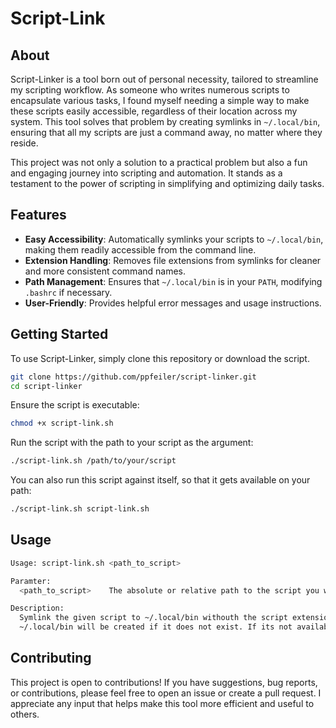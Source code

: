 # Script-Link

## About

Script-Linker is a tool born out of personal necessity, tailored to streamline my scripting workflow. As someone who writes numerous scripts to encapsulate various tasks, I found myself needing a simple way to make these scripts easily accessible, regardless of their location across my system. This tool solves that problem by creating symlinks in `~/.local/bin`, ensuring that all my scripts are just a command away, no matter where they reside.

This project was not only a solution to a practical problem but also a fun and engaging journey into scripting and automation. It stands as a testament to the power of scripting in simplifying and optimizing daily tasks.

## Features

- **Easy Accessibility**: Automatically symlinks your scripts to `~/.local/bin`, making them readily accessible from the command line.
- **Extension Handling**: Removes file extensions from symlinks for cleaner and more consistent command names.
- **Path Management**: Ensures that `~/.local/bin` is in your `PATH`, modifying `.bashrc` if necessary.
- **User-Friendly**: Provides helpful error messages and usage instructions.

## Getting Started

To use Script-Linker, simply clone this repository or download the script.

```bash
git clone https://github.com/ppfeiler/script-linker.git
cd script-linker
```

Ensure the script is executable:

```bash
chmod +x script-link.sh
```

Run the script with the path to your script as the argument:

```bash
./script-link.sh /path/to/your/script
```

You can also run this script against itself, so that it gets available on your path:

```bash
./script-link.sh script-link.sh
```

## Usage

```bash
Usage: script-link.sh <path_to_script>

Paramter:
  <path_to_script>    The absolute or relative path to the script you want to symlink to ~/.local/bin.

Description:
  Symlink the given script to ~/.local/bin withouth the script extension (if it exists).
  ~/.local/bin will be created if it does not exist. If its not available on the PATH, it will add it and writes to your .bashrc file.
```

## Contributing

This project is open to contributions! If you have suggestions, bug reports, or contributions, please feel free to open an issue or create a pull request. I appreciate any input that helps make this tool more efficient and useful to others.

